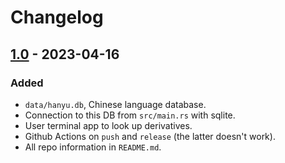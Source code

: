 # Changelog

## [1.0](https://github.com/Coddeus/xinhua-zhaodao/releases/tag/1.0) - 2023-04-16
### Added
- `data/hanyu.db`, Chinese language database.
- Connection to this DB from `src/main.rs` with sqlite.
- User terminal app to look up derivatives.
- Github Actions on `push` and `release` (the latter doesn't work).
- All repo information in `README.md`.
